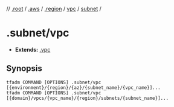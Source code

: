 // [.root] / [.aws] / [.region] / [vpc] / [subnet] /

# .subnet/vpc

- **Extends:** [.vpc](../.vpc.md)

## Synopsis

```
tfadm COMMAND [OPTIONS] .subnet/vpc [{environment}/{region}/{az}/{subnet_name}/{vpc_name}]...
tfadm COMMAND [OPTIONS] .subnet/vpc [{domain}/vpcs/{vpc_name}/{region}/subnets/{subnet_name}]...
```

[.aws]: ../README.md
[.region]: ../.region.md
[.root]: ../../../../.tfadm/resources/README.md
[subnet]: ../subnet.md
[vpc]: ../vpc.md
